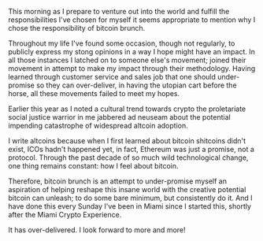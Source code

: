 This morning as I prepare to venture out into the world and fulfill the responsibilities I've chosen for myself it seems appropriate to mention why I chose the responsibility of bitcoin brunch.


Throughout my life I\'ve found some occasion, though not regularly, to
publicly express my stong opinions in a way I hope might have an impact.
In all those instances I latched on to someone else\'s movement; joined
their movement in attempt to make my impact through their methodology.
Having learned through customer service and sales job that one should
under-promise so they can over-deliver, in having the utopian cart
before the horse, all these movements failed to meet my hopes.

Earlier this year as I noted a cultural trend towards crypto the
proletariate social justice warrior in me jabbered ad neuseam about the
potential impending catastrophe of widespread altcoin adoption.

I write altcoins because when I first learned about bitcoin shitcoins
didn\'t exist, ICOs hadn\'t happened yet, in fact, Ethereum was just a
promise, not a protocol. Through the past decade of so much wild
technological change, one thing remains constant: how I feel about
bitcoin.

Therefore, bitcoin brunch is an attempt to under-promise myself an
aspiration of helping reshape this insane world with the creative
potential bitcoin can unleash; to do some bare minimum, but consistently
do it. And I have done this every Sunday I\'ve been in Miami since I
started this, shortly after the Miami Crypto Experience.

It has over-delivered. I look forward to more and more!


